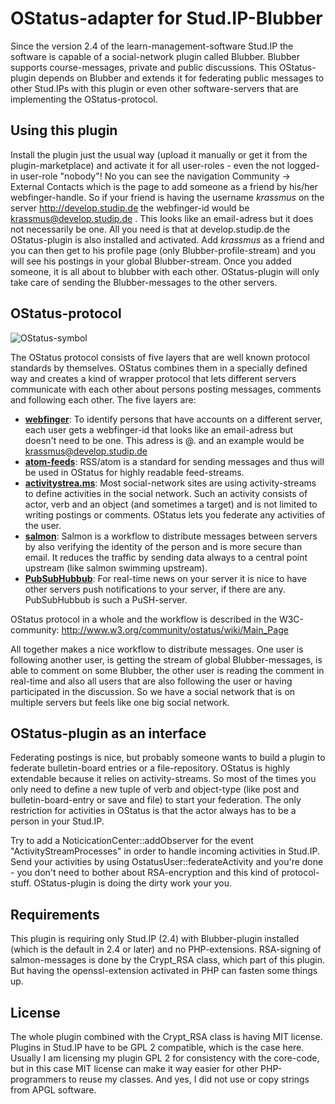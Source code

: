 OStatus-adapter for Stud.IP-Blubber
===================================

Since the version 2.4 of the learn-management-software Stud.IP the software is 
capable of a social-network plugin called Blubber. Blubber supports course-messages, 
private and public discussions. This OStatus-plugin depends on Blubber and extends 
it for federating public messages to other Stud.IPs with this plugin or even other 
software-servers that are implementing the OStatus-protocol.

## Using this plugin

Install the plugin just the usual way (upload it manually or get it from the
plugin-marketplace) and activate it for all user-roles - even the not logged-in 
user-role "nobody"! No you can see the navigation Community -> External Contacts
which is the page to add someone as a friend by his/her webfinger-handle. So if 
your friend is having the username *krassmus* on the server http://develop.studip.de
the webfinger-id would be krassmus@develop.studip.de . This looks like an email-adress
but it does not necessarily be one. All you need is that at develop.studip.de the
OStatus-plugin is also installed and activated. Add *krassmus* as a friend and you 
can then get to his profile page (only Blubber-profile-stream) and you will see 
his postings in your global Blubber-stream. Once you added someone, it is all 
about to blubber with each other. OStatus-plugin will only take care of sending
the Blubber-messages to the other servers.

## OStatus-protocol

![OStatus-symbol](https://raw.github.com/Krassmus/OStatus/master/assets/ostatus.png)

The OStatus protocol consists of five layers that are well known protocol standards 
by themselves. OStatus combines them in a specially defined way and creates a
kind of wrapper protocol that lets different servers communicate with each other
about persons posting messages, comments and following each other. The five layers are:

* **[webfinger](http://code.google.com/p/webfinger/)**: To identify persons that have accounts on a different server, each user gets a webfinger-id that looks like an email-adress but doesn't need to be one. This adress is <username>@<servername>.<tld> and an example would be krassmus@develop.studip.de
* **[atom-feeds](http://www.atomenabled.org/developers/protocol/atom-protocol-spec.php)**: RSS/atom is a standard for sending messages and thus will be used in OStatus for highly readable feed-streams.
* **[activitystrea.ms](http://activitystrea.ms/specs/atom/1.0/)**: Most social-network sites are using activity-streams to define activities in the social network. Such an activity consists of actor, verb and an object (and sometimes a target) and is not limited to writing postings or comments. OStatus lets you federate any activities of the user.
* **[salmon](http://salmon-protocol.googlecode.com/svn/trunk/draft-panzer-salmon-00.html)**: Salmon is a workflow to distribute messages between servers by also verifying the identity of the person and is more secure than email. It reduces the traffic by sending data always to a central point upstream (like salmon swimming upstream).
* **[PubSubHubbub](http://pubsubhubbub.googlecode.com/svn/trunk/pubsubhubbub-core-0.3.html)**: For real-time news on your server it is nice to have other servers push notifications to your server, if there are any. PubSubHubbub is such a PuSH-server.

OStatus protocol in a whole and the workflow is described in the W3C-community: 
http://www.w3.org/community/ostatus/wiki/Main_Page

All together makes a nice workflow to distribute messages. One user is following 
another user, is getting the stream of global Blubber-messages, is able to comment 
on some Blubber, the other user is reading the comment in real-time and also all
users that are also following the user or having participated in the discussion. 
So we have a social network that is on multiple servers but feels like one big 
social network.

## OStatus-plugin as an interface

Federating postings is nice, but probably someone wants to build a plugin to 
federate bulletin-board entries or a file-repository. OStatus is highly extendable
because it relies on activity-streams. So most of the times you only need to define
a new tuple of verb and object-type (like post and bulletin-board-entry or save and file)
to start your federation. The only restriction for activities in OStatus is that the 
actor always has to be a person in your Stud.IP.

Try to add a NoticicationCenter::addObserver for the event "ActivityStreamProcesses"
in order to handle incoming activities in Stud.IP. Send your activities by using
OstatusUser::federateActivity and you're done - you don't need to bother about 
RSA-encryption and this kind of protocol-stuff. OStatus-plugin is doing the dirty
work your you.

## Requirements

This plugin is requiring only Stud.IP (2.4) with Blubber-plugin installed (which is
the default in 2.4 or later) and no PHP-extensions. RSA-signing of salmon-messages 
is done by the Crypt_RSA class, which part of this plugin. But 
having the openssl-extension activated in PHP can fasten some things up.

## License

The whole plugin combined with the Crypt_RSA class is having MIT license. Plugins
in Stud.IP have to be GPL 2 compatible, which is the case here. Usually I am 
licensing my plugin GPL 2 for consistency with the core-code, but in this case
MIT license can make it way easier for other PHP-programmers to reuse my classes.
And yes, I did not use or copy strings from APGL software.